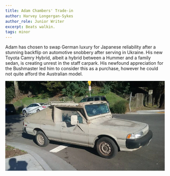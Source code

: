 ```yaml
---
title: Adam Chambers' Trade-in
author: Harvey Longergan-Sykes
author_role: Junior Writer
excerpt: Beats walkin.
tags: minor
---
```


Adam has chosen to swap German luxury for Japanese reliability after a stunning
backflip on automotive snobbery after serving in Ukraine. His new Toyota Camry
Hybrid, albeit a hybrid between a Hummer and a family sedan, is creating unrest
in the staff carpark. His newfound appreciation for the Bushmaster led him to
consider this as a purchase, however he could not quite afford the Australian
model.

![The Toyota Camry Hummer](images/car.webp)
